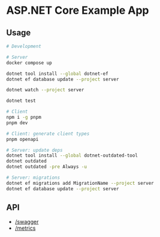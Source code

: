 # ASP.NET Core Example App

## Usage

```bash
# Development

# Server
docker compose up

dotnet tool install --global dotnet-ef
dotnet ef database update --project server

dotnet watch --project server

dotnet test

# Client
npm i -g pnpm
pnpm dev

# Client: generate client types
pnpm openapi

# Server: update deps
dotnet tool install --global dotnet-outdated-tool
dotnet outdated
dotnet outdated -pre Always -u

# Server: migrations
dotnet ef migrations add MigrationName --project server
dotnet ef database update --project server
```

## API

- [/swagger](http://localhost:5000/swagger)
- [/metrics](http://localhost:5000/metrics)
